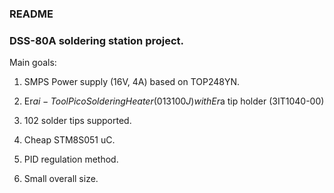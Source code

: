 ### README ###

### DSS-80A soldering station project. ###

Main goals:
1) SMPS Power supply (16V, 4A) based on TOP248YN.

2) Er$a i-Tool Pico Soldering Heater (013100J) with Er$a tip holder (3IT1040-00)

3) 102 solder tips supported.

4) Cheap STM8S051 uC.

5) PID regulation method.

6) Small overall size.

